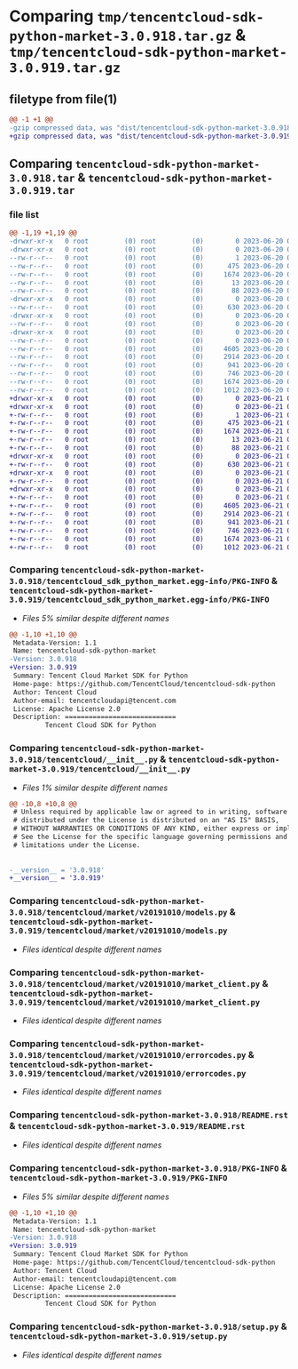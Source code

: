 # Comparing `tmp/tencentcloud-sdk-python-market-3.0.918.tar.gz` & `tmp/tencentcloud-sdk-python-market-3.0.919.tar.gz`

## filetype from file(1)

```diff
@@ -1 +1 @@
-gzip compressed data, was "dist/tencentcloud-sdk-python-market-3.0.918.tar", last modified: Tue Jun 20 02:43:59 2023, max compression
+gzip compressed data, was "dist/tencentcloud-sdk-python-market-3.0.919.tar", last modified: Wed Jun 21 00:31:49 2023, max compression
```

## Comparing `tencentcloud-sdk-python-market-3.0.918.tar` & `tencentcloud-sdk-python-market-3.0.919.tar`

### file list

```diff
@@ -1,19 +1,19 @@
-drwxr-xr-x   0 root         (0) root         (0)        0 2023-06-20 02:43:59.000000 tencentcloud-sdk-python-market-3.0.918/
-drwxr-xr-x   0 root         (0) root         (0)        0 2023-06-20 02:43:59.000000 tencentcloud-sdk-python-market-3.0.918/tencentcloud_sdk_python_market.egg-info/
--rw-r--r--   0 root         (0) root         (0)        1 2023-06-20 02:43:59.000000 tencentcloud-sdk-python-market-3.0.918/tencentcloud_sdk_python_market.egg-info/dependency_links.txt
--rw-r--r--   0 root         (0) root         (0)      475 2023-06-20 02:43:59.000000 tencentcloud-sdk-python-market-3.0.918/tencentcloud_sdk_python_market.egg-info/SOURCES.txt
--rw-r--r--   0 root         (0) root         (0)     1674 2023-06-20 02:43:59.000000 tencentcloud-sdk-python-market-3.0.918/tencentcloud_sdk_python_market.egg-info/PKG-INFO
--rw-r--r--   0 root         (0) root         (0)       13 2023-06-20 02:43:59.000000 tencentcloud-sdk-python-market-3.0.918/tencentcloud_sdk_python_market.egg-info/top_level.txt
--rw-r--r--   0 root         (0) root         (0)       88 2023-06-20 02:43:59.000000 tencentcloud-sdk-python-market-3.0.918/setup.cfg
-drwxr-xr-x   0 root         (0) root         (0)        0 2023-06-20 02:43:59.000000 tencentcloud-sdk-python-market-3.0.918/tencentcloud/
--rw-r--r--   0 root         (0) root         (0)      630 2023-06-20 02:43:59.000000 tencentcloud-sdk-python-market-3.0.918/tencentcloud/__init__.py
-drwxr-xr-x   0 root         (0) root         (0)        0 2023-06-20 02:43:59.000000 tencentcloud-sdk-python-market-3.0.918/tencentcloud/market/
--rw-r--r--   0 root         (0) root         (0)        0 2023-06-20 02:43:59.000000 tencentcloud-sdk-python-market-3.0.918/tencentcloud/market/__init__.py
-drwxr-xr-x   0 root         (0) root         (0)        0 2023-06-20 02:43:59.000000 tencentcloud-sdk-python-market-3.0.918/tencentcloud/market/v20191010/
--rw-r--r--   0 root         (0) root         (0)        0 2023-06-20 02:43:59.000000 tencentcloud-sdk-python-market-3.0.918/tencentcloud/market/v20191010/__init__.py
--rw-r--r--   0 root         (0) root         (0)     4605 2023-06-20 02:43:59.000000 tencentcloud-sdk-python-market-3.0.918/tencentcloud/market/v20191010/models.py
--rw-r--r--   0 root         (0) root         (0)     2914 2023-06-20 02:43:59.000000 tencentcloud-sdk-python-market-3.0.918/tencentcloud/market/v20191010/market_client.py
--rw-r--r--   0 root         (0) root         (0)      941 2023-06-20 02:43:59.000000 tencentcloud-sdk-python-market-3.0.918/tencentcloud/market/v20191010/errorcodes.py
--rw-r--r--   0 root         (0) root         (0)      746 2023-06-20 02:43:59.000000 tencentcloud-sdk-python-market-3.0.918/README.rst
--rw-r--r--   0 root         (0) root         (0)     1674 2023-06-20 02:43:59.000000 tencentcloud-sdk-python-market-3.0.918/PKG-INFO
--rw-r--r--   0 root         (0) root         (0)     1012 2023-06-20 02:43:59.000000 tencentcloud-sdk-python-market-3.0.918/setup.py
+drwxr-xr-x   0 root         (0) root         (0)        0 2023-06-21 00:31:49.000000 tencentcloud-sdk-python-market-3.0.919/
+drwxr-xr-x   0 root         (0) root         (0)        0 2023-06-21 00:31:49.000000 tencentcloud-sdk-python-market-3.0.919/tencentcloud_sdk_python_market.egg-info/
+-rw-r--r--   0 root         (0) root         (0)        1 2023-06-21 00:31:49.000000 tencentcloud-sdk-python-market-3.0.919/tencentcloud_sdk_python_market.egg-info/dependency_links.txt
+-rw-r--r--   0 root         (0) root         (0)      475 2023-06-21 00:31:49.000000 tencentcloud-sdk-python-market-3.0.919/tencentcloud_sdk_python_market.egg-info/SOURCES.txt
+-rw-r--r--   0 root         (0) root         (0)     1674 2023-06-21 00:31:49.000000 tencentcloud-sdk-python-market-3.0.919/tencentcloud_sdk_python_market.egg-info/PKG-INFO
+-rw-r--r--   0 root         (0) root         (0)       13 2023-06-21 00:31:49.000000 tencentcloud-sdk-python-market-3.0.919/tencentcloud_sdk_python_market.egg-info/top_level.txt
+-rw-r--r--   0 root         (0) root         (0)       88 2023-06-21 00:31:49.000000 tencentcloud-sdk-python-market-3.0.919/setup.cfg
+drwxr-xr-x   0 root         (0) root         (0)        0 2023-06-21 00:31:49.000000 tencentcloud-sdk-python-market-3.0.919/tencentcloud/
+-rw-r--r--   0 root         (0) root         (0)      630 2023-06-21 00:31:49.000000 tencentcloud-sdk-python-market-3.0.919/tencentcloud/__init__.py
+drwxr-xr-x   0 root         (0) root         (0)        0 2023-06-21 00:31:49.000000 tencentcloud-sdk-python-market-3.0.919/tencentcloud/market/
+-rw-r--r--   0 root         (0) root         (0)        0 2023-06-21 00:31:49.000000 tencentcloud-sdk-python-market-3.0.919/tencentcloud/market/__init__.py
+drwxr-xr-x   0 root         (0) root         (0)        0 2023-06-21 00:31:49.000000 tencentcloud-sdk-python-market-3.0.919/tencentcloud/market/v20191010/
+-rw-r--r--   0 root         (0) root         (0)        0 2023-06-21 00:31:49.000000 tencentcloud-sdk-python-market-3.0.919/tencentcloud/market/v20191010/__init__.py
+-rw-r--r--   0 root         (0) root         (0)     4605 2023-06-21 00:31:49.000000 tencentcloud-sdk-python-market-3.0.919/tencentcloud/market/v20191010/models.py
+-rw-r--r--   0 root         (0) root         (0)     2914 2023-06-21 00:31:49.000000 tencentcloud-sdk-python-market-3.0.919/tencentcloud/market/v20191010/market_client.py
+-rw-r--r--   0 root         (0) root         (0)      941 2023-06-21 00:31:49.000000 tencentcloud-sdk-python-market-3.0.919/tencentcloud/market/v20191010/errorcodes.py
+-rw-r--r--   0 root         (0) root         (0)      746 2023-06-21 00:31:49.000000 tencentcloud-sdk-python-market-3.0.919/README.rst
+-rw-r--r--   0 root         (0) root         (0)     1674 2023-06-21 00:31:49.000000 tencentcloud-sdk-python-market-3.0.919/PKG-INFO
+-rw-r--r--   0 root         (0) root         (0)     1012 2023-06-21 00:31:49.000000 tencentcloud-sdk-python-market-3.0.919/setup.py
```

### Comparing `tencentcloud-sdk-python-market-3.0.918/tencentcloud_sdk_python_market.egg-info/PKG-INFO` & `tencentcloud-sdk-python-market-3.0.919/tencentcloud_sdk_python_market.egg-info/PKG-INFO`

 * *Files 5% similar despite different names*

```diff
@@ -1,10 +1,10 @@
 Metadata-Version: 1.1
 Name: tencentcloud-sdk-python-market
-Version: 3.0.918
+Version: 3.0.919
 Summary: Tencent Cloud Market SDK for Python
 Home-page: https://github.com/TencentCloud/tencentcloud-sdk-python
 Author: Tencent Cloud
 Author-email: tencentcloudapi@tencent.com
 License: Apache License 2.0
 Description: ============================
         Tencent Cloud SDK for Python
```

### Comparing `tencentcloud-sdk-python-market-3.0.918/tencentcloud/__init__.py` & `tencentcloud-sdk-python-market-3.0.919/tencentcloud/__init__.py`

 * *Files 1% similar despite different names*

```diff
@@ -10,8 +10,8 @@
 # Unless required by applicable law or agreed to in writing, software
 # distributed under the License is distributed on an "AS IS" BASIS,
 # WITHOUT WARRANTIES OR CONDITIONS OF ANY KIND, either express or implied.
 # See the License for the specific language governing permissions and
 # limitations under the License.
 
 
-__version__ = '3.0.918'
+__version__ = '3.0.919'
```

### Comparing `tencentcloud-sdk-python-market-3.0.918/tencentcloud/market/v20191010/models.py` & `tencentcloud-sdk-python-market-3.0.919/tencentcloud/market/v20191010/models.py`

 * *Files identical despite different names*

### Comparing `tencentcloud-sdk-python-market-3.0.918/tencentcloud/market/v20191010/market_client.py` & `tencentcloud-sdk-python-market-3.0.919/tencentcloud/market/v20191010/market_client.py`

 * *Files identical despite different names*

### Comparing `tencentcloud-sdk-python-market-3.0.918/tencentcloud/market/v20191010/errorcodes.py` & `tencentcloud-sdk-python-market-3.0.919/tencentcloud/market/v20191010/errorcodes.py`

 * *Files identical despite different names*

### Comparing `tencentcloud-sdk-python-market-3.0.918/README.rst` & `tencentcloud-sdk-python-market-3.0.919/README.rst`

 * *Files identical despite different names*

### Comparing `tencentcloud-sdk-python-market-3.0.918/PKG-INFO` & `tencentcloud-sdk-python-market-3.0.919/PKG-INFO`

 * *Files 5% similar despite different names*

```diff
@@ -1,10 +1,10 @@
 Metadata-Version: 1.1
 Name: tencentcloud-sdk-python-market
-Version: 3.0.918
+Version: 3.0.919
 Summary: Tencent Cloud Market SDK for Python
 Home-page: https://github.com/TencentCloud/tencentcloud-sdk-python
 Author: Tencent Cloud
 Author-email: tencentcloudapi@tencent.com
 License: Apache License 2.0
 Description: ============================
         Tencent Cloud SDK for Python
```

### Comparing `tencentcloud-sdk-python-market-3.0.918/setup.py` & `tencentcloud-sdk-python-market-3.0.919/setup.py`

 * *Files identical despite different names*

